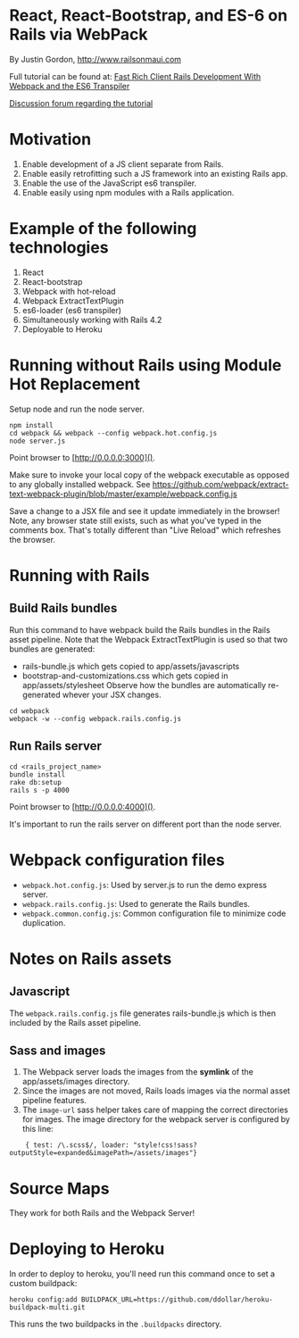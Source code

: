 # React, React-Bootstrap, and ES-6 on Rails via WebPack

By Justin Gordon, http://www.railsonmaui.com

Full tutorial can be found at: [Fast Rich Client Rails Development With Webpack and the ES6 Transpiler](http://www.railsonmaui.com/blog/2014/10/02/integrating-webpack-and-the-es6-transpiler-into-an-existing-rails-project/)

[Discussion forum regarding the tutorial](http://forum.railsonmaui.com/t/fast-rich-client-rails-development-with-webpack-and-the-es6-transpiler/82/10)

# Motivation

1. Enable development of a JS client separate from Rails.
2. Enable easily retrofitting such a JS framework into an existing Rails app.
3. Enable the use of the JavaScript es6 transpiler.
4. Enable easily using npm modules with a Rails application.

# Example of the following technologies

1. React
2. React-bootstrap
3. Webpack with hot-reload
4. Webpack ExtractTextPlugin
4. es6-loader (es6 transpiler)
5. Simultaneously working with Rails 4.2
6. Deployable to Heroku

# Running without Rails using Module Hot Replacement

Setup node and run the node server.

```
npm install
cd webpack && webpack --config webpack.hot.config.js
node server.js
```

Point browser to [http://0.0.0.0:3000]().

Make sure to invoke your local copy of the webpack executable as opposed
to any globally installed webpack.
See https://github.com/webpack/extract-text-webpack-plugin/blob/master/example/webpack.config.js

Save a change to a JSX file and see it update immediately in the browser! Note,
any browser state still exists, such as what you've typed in the comments box.
That's totally different than "Live Reload" which refreshes the browser.

# Running with Rails

## Build Rails bundles
Run this command to have webpack build the Rails bundles in the Rails
asset pipeline.
Note that the Webpack ExtractTextPlugin is used so that two bundles are generated:
- rails-bundle.js which gets copied to app/assets/javascripts
- bootstrap-and-customizations.css which gets copied in app/assets/stylesheet
Observe how the bundles are automatically re-generated whever your JSX changes.

```
cd webpack
webpack -w --config webpack.rails.config.js
```

## Run Rails server

```
cd <rails_project_name>
bundle install
rake db:setup
rails s -p 4000
```
Point browser to [http://0.0.0.0:4000]().

It's important to run the rails server on different port than the node server.

# Webpack configuration files
- `webpack.hot.config.js`: Used by server.js to run the demo express server.
- `webpack.rails.config.js`: Used to generate the Rails bundles.
- `webpack.common.config.js`: Common configuration file to minimize code duplication.

# Notes on Rails assets
## Javascript
The `webpack.rails.config.js` file generates rails-bundle.js which is then included
by the Rails asset pipeline.

## Sass and images
1. The Webpack server loads the images from the **symlink** of the
   app/assets/images directory.
2. Since the images are not moved, Rails loads images via the normal asset
   pipeline features.
3. The `image-url` sass helper takes care of mapping the correct directories for
   images. The image directory for the webpack server is configured by this
   line:

```
    { test: /\.scss$/, loader: "style!css!sass?outputStyle=expanded&imagePath=/assets/images"}
```

# Source Maps
They work for both Rails and the Webpack Server!

# Deploying to Heroku

In order to deploy to heroku, you'll need run this command once to set a custom
buildpack:

```
heroku config:add BUILDPACK_URL=https://github.com/ddollar/heroku-buildpack-multi.git
```

This runs the two buildpacks in the `.buildpacks` directory.
